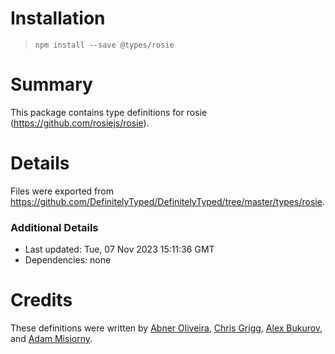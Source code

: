 # Installation
> `npm install --save @types/rosie`

# Summary
This package contains type definitions for rosie (https://github.com/rosiejs/rosie).

# Details
Files were exported from https://github.com/DefinitelyTyped/DefinitelyTyped/tree/master/types/rosie.

### Additional Details
 * Last updated: Tue, 07 Nov 2023 15:11:36 GMT
 * Dependencies: none

# Credits
These definitions were written by [Abner Oliveira](https://github.com/abner), [Chris Grigg](https://github.com/subvertallchris), [Alex Bukurov](https://github.com/abukurov), and [Adam Misiorny](https://github.com/adam187).
